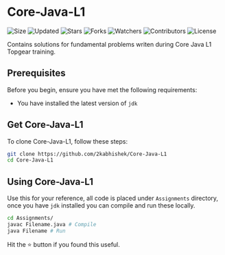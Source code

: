 # Core-Java-L1

![Size](https://img.shields.io/github/repo-size/2kabhishek/Core-Java-L1?style=plastic&color=0f0&label=Size)
![Updated](https://img.shields.io/github/last-commit/2kabhishek/Core-Java-L1?style=plastic&color=f00&label=Updated)
![Stars](https://img.shields.io/github/stars/2kabhishek/Core-Java-L1?style=plastic&color=ffc801&label=Stars)
![Forks](https://img.shields.io/github/forks/2kabhishek/Core-Java-L1?style=plastic&color=003cff&label=Forks)
![Watchers](https://img.shields.io/github/watchers/2kabhishek/Core-Java-L1?style=plastic&color=ff5500&label=Watchers)
![Contributors](https://img.shields.io/github/contributors/2kabhishek/Core-Java-L1?style=plastic&color=f0f&label=Contributors)
![License](https://img.shields.io/github/license/2kabhishek/Core-Java-L1?style=plastic&color=555&label=License)

Contains solutions for fundamental problems writen during Core Java L1 Topgear training.

## Prerequisites

Before you begin, ensure you have met the following requirements:

- You have installed the latest version of `jdk`

## Get Core-Java-L1

To clone Core-Java-L1, follow these steps:

```bash
git clone https://github.com/2kabhishek/Core-Java-L1
cd Core-Java-L1
```

## Using Core-Java-L1

Use this for your reference, all code is placed under `Assignments` directory, once you have `jdk` installed you can compile and run these locally.

```bash
cd Assignments/
javac Filename.java # Compile
java Filename # Run
```

Hit the :star: button if you found this useful.

